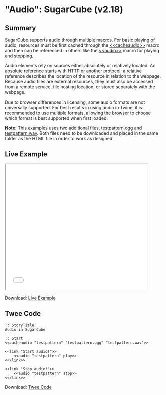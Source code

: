 # "Audio": SugarCube (v2.18)

## Summary

SugarCube supports audio through multiple macros. For basic playing of audio, resources must be first cached through the [&lt;&lt;cacheaudio&gt;&gt;](http://www.motoslave.net/sugarcube/2/docs/macros.html#macros-cacheaudio) macro and then can be referenced in others like the [&lt;&lt;audio&gt;&gt;](http://www.motoslave.net/sugarcube/2/docs/macros.html#macros-audio) macro for playing and stopping.

Audio elements rely on sources either absolutely or relatively located. An absolute reference starts with HTTP or another protocol; a relative reference describes the location of the resource in relation to the webpage. Because audio files are external resources, they must also be accessed from a remote service, file hosting location, or stored separately with the webpage.

Due to browser differences in licensing, some audio formats are not universally supported. For best results in using audio in Twine, it is recommended to use multiple formats, allowing the browser to choose which format is best supported when first loaded.

<div class="alertbox information"><strong>Note:</strong> This examples uses two additional files, <a href="testpattern.ogg">testpattern.ogg</a> and <a href="testpattern.wav">testpattern.wav</a>. Both files need to be downloaded and placed in the same folder as the HTML file in order to work as designed.</div>

## Live Example

<section>
<iframe src="sugarcube_audio_example.html" height=400 width=90%></iframe>


Download: <a href="sugarcube_audio_example.html" target="_blank">Live Example</a>
</section>

## Twee Code

```
:: StoryTitle
Audio in SugarCube

:: Start
<<cacheaudio "testpattern" "testpattern.ogg" "testpattern.wav">>

<<link "Start audio!">>
	<<audio "testpattern" play>>
<</link>>

<<link "Stop audio!">>
	<<audio "testpattern" stop>>
<</link>>
```

Download: <a href="sugarcube_audio_twee.txt" target="_blank">Twee Code</a>

